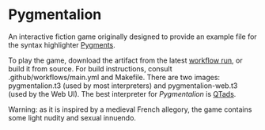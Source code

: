 <!--
Copyright 2024 David Corbett

Licensed under the Apache License, Version 2.0 (the "License");
you may not use this file except in compliance with the License.
You may obtain a copy of the License at

    http://www.apache.org/licenses/LICENSE-2.0

Unless required by applicable law or agreed to in writing, software
distributed under the License is distributed on an "AS IS" BASIS,
WITHOUT WARRANTIES OR CONDITIONS OF ANY KIND, either express or implied.
See the License for the specific language governing permissions and
limitations under the License.
-->

# Pygmentalion

An interactive fiction game originally designed to provide an example file for
the syntax highlighter [Pygments](https://pygments.org/).

To play the game, download the artifact from the latest [workflow run](
https://github.com/dscorbett/pygmentalion/actions), or build it from source. For
build instructions, consult .github/workflows/main.yml and Makefile. There are
two images: pygmentalion.t3 (used by most interpreters) and pygmentalion-web.t3
(used by the Web UI). The best interpreter for _Pygmentalion_ is [QTads](
https://realnc.github.io/qtads/#downloads).

Warning: as it is inspired by a medieval French allegory, the game contains some
light nudity and sexual innuendo.
